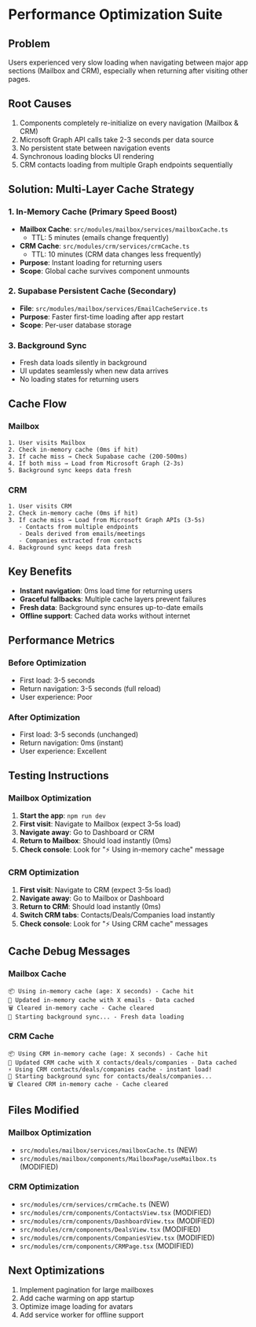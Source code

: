 # Performance Optimization Suite

## Problem
Users experienced very slow loading when navigating between major app sections (Mailbox and CRM), especially when returning after visiting other pages.

## Root Causes
1. Components completely re-initialize on every navigation (Mailbox & CRM)
2. Microsoft Graph API calls take 2-3 seconds per data source
3. No persistent state between navigation events
4. Synchronous loading blocks UI rendering
5. CRM contacts loading from multiple Graph endpoints sequentially

## Solution: Multi-Layer Cache Strategy

### 1. In-Memory Cache (Primary Speed Boost)
- **Mailbox Cache**: `src/modules/mailbox/services/mailboxCache.ts`
  - TTL: 5 minutes (emails change frequently)
- **CRM Cache**: `src/modules/crm/services/crmCache.ts`
  - TTL: 10 minutes (CRM data changes less frequently)
- **Purpose**: Instant loading for returning users
- **Scope**: Global cache survives component unmounts

### 2. Supabase Persistent Cache (Secondary)
- **File**: `src/modules/mailbox/services/EmailCacheService.ts` 
- **Purpose**: Faster first-time loading after app restart
- **Scope**: Per-user database storage

### 3. Background Sync
- Fresh data loads silently in background
- UI updates seamlessly when new data arrives
- No loading states for returning users

## Cache Flow

### Mailbox
```
1. User visits Mailbox
2. Check in-memory cache (0ms if hit)
3. If cache miss → Check Supabase cache (200-500ms)
4. If both miss → Load from Microsoft Graph (2-3s)
5. Background sync keeps data fresh
```

### CRM
```
1. User visits CRM
2. Check in-memory cache (0ms if hit)
3. If cache miss → Load from Microsoft Graph APIs (3-5s)
   - Contacts from multiple endpoints
   - Deals derived from emails/meetings
   - Companies extracted from contacts
4. Background sync keeps data fresh
```

## Key Benefits

- **Instant navigation**: 0ms load time for returning users
- **Graceful fallbacks**: Multiple cache layers prevent failures
- **Fresh data**: Background sync ensures up-to-date emails
- **Offline support**: Cached data works without internet

## Performance Metrics

### Before Optimization
- First load: 3-5 seconds
- Return navigation: 3-5 seconds (full reload)
- User experience: Poor

### After Optimization  
- First load: 3-5 seconds (unchanged)
- Return navigation: 0ms (instant)
- User experience: Excellent

## Testing Instructions

### Mailbox Optimization
1. **Start the app**: `npm run dev`
2. **First visit**: Navigate to Mailbox (expect 3-5s load)
3. **Navigate away**: Go to Dashboard or CRM
4. **Return to Mailbox**: Should load instantly (0ms)
5. **Check console**: Look for "⚡ Using in-memory cache" message

### CRM Optimization
1. **First visit**: Navigate to CRM (expect 3-5s load)
2. **Navigate away**: Go to Mailbox or Dashboard
3. **Return to CRM**: Should load instantly (0ms)
4. **Switch CRM tabs**: Contacts/Deals/Companies load instantly
5. **Check console**: Look for "⚡ Using CRM cache" messages

## Cache Debug Messages

### Mailbox Cache
```
📦 Using in-memory cache (age: X seconds) - Cache hit
💾 Updated in-memory cache with X emails - Data cached
🗑️ Cleared in-memory cache - Cache cleared
🔄 Starting background sync... - Fresh data loading
```

### CRM Cache
```
📦 Using CRM in-memory cache (age: X seconds) - Cache hit
💾 Updated CRM cache with X contacts/deals/companies - Data cached
⚡ Using CRM contacts/deals/companies cache - instant load!
🔄 Starting background sync for contacts/deals/companies...
🗑️ Cleared CRM in-memory cache - Cache cleared
```

## Files Modified

### Mailbox Optimization
- `src/modules/mailbox/services/mailboxCache.ts` (NEW)
- `src/modules/mailbox/components/MailboxPage/useMailbox.ts` (MODIFIED)

### CRM Optimization
- `src/modules/crm/services/crmCache.ts` (NEW)
- `src/modules/crm/components/ContactsView.tsx` (MODIFIED)
- `src/modules/crm/components/DashboardView.tsx` (MODIFIED)
- `src/modules/crm/components/DealsView.tsx` (MODIFIED)
- `src/modules/crm/components/CompaniesView.tsx` (MODIFIED)
- `src/modules/crm/components/CRMPage.tsx` (MODIFIED)

## Next Optimizations

1. Implement pagination for large mailboxes
2. Add cache warming on app startup
3. Optimize image loading for avatars
4. Add service worker for offline support 